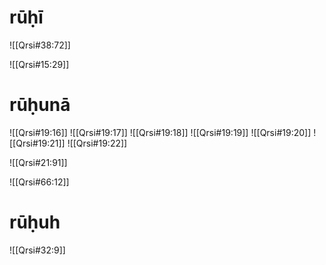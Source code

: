 
# rūḥī
![[Qrsi#38:72]]

![[Qrsi#15:29]]

# rūḥunā

![[Qrsi#19:16]]
![[Qrsi#19:17]]
![[Qrsi#19:18]]
![[Qrsi#19:19]]
![[Qrsi#19:20]]
![[Qrsi#19:21]]
![[Qrsi#19:22]]


![[Qrsi#21:91]]

![[Qrsi#66:12]]

# rūḥuh
![[Qrsi#32:9]]